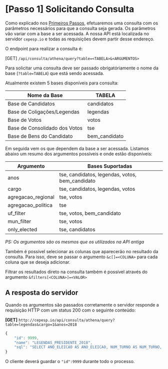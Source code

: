 # [Passo 1] Solicitando Consulta
Como explicado nos [Primeiros Passos](01_PrimeirosPassos.md), efetuaremos uma consulta com os parâmetros necessários para que a consulta seja gerada.
Os parâmetros vão variar com a base a ser acessada. 
A nossa API está localizada no servidor `cepesp.io` e todas as requisições devem partir desse endereço.

O endpoint para realizar a consulta é:

[GET] `/api/consulta/athena/query?table=<TABELA>&<ARGUMENTOS>`

Para solicitar uma consulta deve ser passado obrigatóriamente o nome da base (`?table=TABELA`) que está sendo acessada.

Atualmente existem 5 bases disponíveis para consulta:

| Nome da Base                  | TABELA        |
|-------------------------------|---------------|
| Base de Candidatos            | candidatos    |
| Base de Coligações/Legendas   | legendas      |
| Base de Votos                 | votos         |
| Base de Consolidado dos Votos | tse           |
| Base de Bens do Candidato     | bem_candidato |

Em seguida vem os <ARGUMENTOS> que dependem da base a ser acessada.
Listamos abaixo um resumo dos argumentos possíveis e onde estão disponíveis:

| Argumento                     | Bases Suportadas                                |
|-------------------------------|-------------------------------------------------|
| anos                          | tse, candidatos, legendas, votos, bem_candidato |
| cargo                         | tse, candidatos, legendas, votos                |
| agregacao_regional            | tse, votos                                      |
| agregacao_politica            | tse                                             |
| uf_filter                     | tse, votos, bem_candidato                       |
| mun_filter                    | tse, votos                                      |
| only_elected                  | tse, candidatos                                 |

_PS: Os argumentos são os mesmos que os utilizados na API antiga_

Também é possível selecionar as colunas que aparecerão no resultado da consulta. 
Para isso, deve se passar o argumento `&c[]=<COLUNA>` para cada coluna que se deseja adicionar.

Filtrar os resultados direto na consulta também é possível através do argumento `&filters[<COLUNA>]=<VALOR>`

## A resposta do servidor
Quando os argumentos são passados corretamente o servidor responde a requisição HTTP com um status 200 com o seguinte conteúdo:

**[GET]** `http://cepesp.io/api/consulta/athena/query?table=legendas&cargo=1&anos=2018`
```js
{
    "id": 9999, 
    "name": "LEGENDAS_PRESIDENTE_2018", 
    "sql": "SELECT ANO_ELEICAO AS ANO_ELEICAO, NUM_TURNO AS NUM_TURNO, SIGLA_UF AS SIGLA_UF, SIGLA_UE AS SIGLA_UE, CODIGO_CARGO AS CODIGO_CARGO, TIPO_LEGENDA AS TIPO_LEGENDA, NUMERO_PARTIDO AS NUMERO_PARTIDO, SIGLA_PARTIDO AS SIGLA_PARTIDO, COMPOSICAO_COLIGACAO AS COMPOSICAO_COLIGACAO FROM legendas AS v WHERE p_ano IN ('2018') AND (p_cargo = '1') ORDER BY ANO_ELEICAO ASC, SIGLA_UF ASC, SIGLA_UE ASC, CODIGO_CARGO ASC, NUMERO_PARTIDO ASC"
}
```

O cliente deverá guardar o `"id":9999` durante todo o processo.
